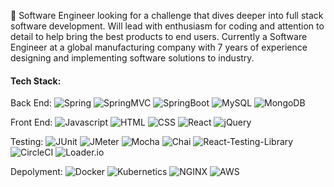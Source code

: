 👋 Software Engineer looking for a challenge that dives deeper into full stack software development. Will lead with enthusiasm for coding and attention to detail to help bring the best products to end users. Currently a Software Engineer at a global manufacturing company with 7 years of experience designing and implementing software solutions to industry.


#### Tech Stack:
<p>
Back End:
  <img alt="Spring" src="https://img.shields.io/badge/Spring-088A51?logo=Spring&logoColor=white&style=plastic" />
  <img alt="SpringMVC" src="https://img.shields.io/badge/SpringMVC-088A51?logo=Spring&logoColor=white&style=plastic" />
  <img alt="SpringBoot" src="https://img.shields.io/badge/SpringBoot-088A51?logo=Spring&logoColor=white&style=plastic" />
  <img alt="MySQL" src="https://img.shields.io/badge/MySQL-1572B6?logo=mysql&logoColor=white&style=plastic" />
  <img alt="MongoDB" src="https://img.shields.io/badge/MongoDB-47A248?logo=mongodb&logoColor=white&style=plastic" />

Front End:
  <img alt="Javascript" src="https://img.shields.io/badge/JavaScript-F7DF1E?logo=JavaScript&logoColor=black&style=plastic" />
  <img alt="HTML" src="https://img.shields.io/badge/HTML-E34F26?logo=html5&logoColor=white&style=plastic" />
  <img alt="CSS" src="https://img.shields.io/badge/CSS-1572B6?logo=css3&logoColor=white&style=plastic" />
  <img alt="React" src="https://img.shields.io/badge/React-61DAFB?logo=react&logoColor=black&style=plastic" />
  <img alt="jQuery" src="https://img.shields.io/badge/jQuery-0769AD?logo=jquery&logoColor=white&style=plastic" />
  
Testing:
  <img alt="JUnit" src="https://img.shields.io/badge/-JUnit-%23C21325?logo=junit&logoColor=white&style=plastic" />
  <img alt="JMeter" src="https://img.shields.io/badge/-JMeter-%23C21325?logo=jmeter&logoColor=white&style=plastic" />
  <img alt="Mocha" src="https://img.shields.io/badge/-mocha-%238D6748?logo=mocha&logoColor=white&style=plastic" />
  <img alt="Chai" src="https://img.shields.io/badge/-Chai-f5e5aa?logo=chai&logoColor=white&style=plastic"/>
  <img alt="React-Testing-Library" src="https://img.shields.io/badge/-React%20Testing%20Library-%23E33332?logo=testing-library&logoColor=white&style=plastic" />
  <img alt="CircleCI" src="https://img.shields.io/badge/CircleCi-black?logo=circleCi&logoColor=white&style=plastic" />
  <img alt="Loader.io" src="https://img.shields.io/badge/loader.io-4777b5?logo=loader.io&logoColor=white&style=plastic" />
 
Depolyment:
  <img alt="Docker" src="https://img.shields.io/badge/Docker-1282a6?logo=docker&logoColor=white&style=plastic" />
  <img alt="Kubernetics" src="https://img.shields.io/badge/Kubernetics-1282a6?logo=docker&logoColor=white&style=plastic" />
  <img alt="NGINX" src="https://img.shields.io/badge/NGINX-forestGreen?logo=nginx&logoColor=white&style=plastic" />
  <img alt="AWS" src="https://img.shields.io/badge/AWS-%23FF9900.svg?logo=amazon-aws&logoColor=white&style=plastic" />
